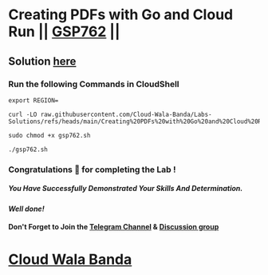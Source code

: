 # Creating PDFs with Go and Cloud Run || [GSP762](https://www.cloudskillsboost.google/focuses/14743?parent=catalog) ||

## Solution [here](https://youtu.be/tCnqsJF_zqg)

### Run the following Commands in CloudShell

```
export REGION=
```
```
curl -LO raw.githubusercontent.com/Cloud-Wala-Banda/Labs-Solutions/refs/heads/main/Creating%20PDFs%20with%20Go%20and%20Cloud%20Run/gsp762.sh

sudo chmod +x gsp762.sh

./gsp762.sh
```

### Congratulations 🎉 for completing the Lab !

##### *You Have Successfully Demonstrated Your Skills And Determination.*

#### *Well done!*

#### Don't Forget to Join the [Telegram Channel](https://t.me/cloudwalabanda) & [Discussion group](https://t.me/cloudwalabandachats)

# [Cloud Wala Banda](https://www.youtube.com/@cloudwalabanda)
